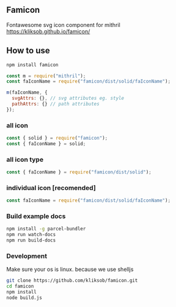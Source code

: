 ## Famicon
Fontawesome svg icon component for mithril
https://kliksob.github.io/famicon/

## How to use

```bash
npm install famicon
```

```js
const m = require("mithril");
const faIconName = require("famicon/dist/solid/faIconName");

m(faIconName, {
  svgAttrs: {}, // svg attributes eg. style
  pathAttrs: {} // path attributes
});
```

### all icon

```js
const { solid } = require("famicon");
const { faIconName } = solid;
```

### all icon type
```js
const { faIconName } = require("famicon/dist/solid");
```

### individual icon [recomended]

```js
const faIconName = require("famicon/dist/solid/faIconName");
```
### Build example docs

```sh
npm install -g parcel-bundler
npm run watch-docs
npm run build-docs
```
### Development
Make sure your os is linux. because we use shelljs

```sh
git clone https://github.com/kliksob/famicon.git
cd famicon
npm install
node build.js
```
